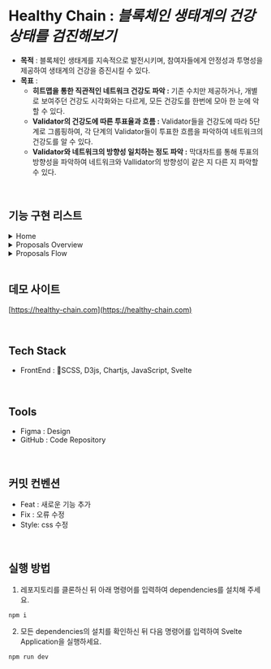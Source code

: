 # Healthy Chain : *블록체인 생태계의 건강 상태를 검진해보기*

- **목적** : 블록체인 생태계를 지속적으로 발전시키며, 참여자들에게 안정성과 투명성을 제공하여 생태계의 건강을 증진시킬 수 있다.
- **목표** :
  - **히트맵을 통한 직관적인 네트워크 건강도 파악 :**  기존 수치만 제공하거나, 개별로 보여주던 건강도 시각화와는 다르게, 모든 건강도를 한번에 모아 한 눈에 악할 수 있다.
  - **Validator의 건강도에 따른 투표율과 흐름 :** Validator들을 건강도에 따라 5단계로 그룹핑하여, 각 단계의 Validator들이 투표한 흐름을 파악하여 네트워크의 건강도를 알 수 있다.
  - **Validator와 네트워크의 방향성 일치하는 정도 파악 :** 막대차트를 통해 투표의 방향성을 파악하여 네트워크와 Vallidator의 방향성이 같은 지 다른 지 파악할 수 있다.

<br/>

## 기능 구현 리스트

<details><summary>Home</summary> 

  * 건강한 네트워크 순으로 정렬된 네트워크 선택 가능
  * 히트맵 V.P 기준 정렬, Healthy Level 기준 정렬 가능
  * 각 네트워크 별 레이더 차트 기능 구현
  * 테이블 메인뷰 - 각 라벨 클릭 시 정렬기준 변경 가능

</details>

<details><summary>Proposals Overview</summary>
  
  * 막대차트 - 해당 네트워크의 V.P, Node 기준
  * 파이차트 - 해당 네트워크의 Type 확인 가능. 마우스 오버 시 해당 타입의 투표율 확인 가능
  * 해당 네트워크의 Proposal 리스트

</details>

<details><summary>Proposals Flow</summary>
   
  * Sankey Diagram - 중간 패널 마우스 오버시 데이터의 흐름을 알 수 있음
  * 네트워크 선택 - Dropdown box를 통해 원하는 네트워크 선택 가능

</details>

</details>


<br />


## 데모 사이트

[https://healthy-chain.com](https://healthy-chain.com)
<div>


<br />

## Tech Stack

- FrontEnd : SCSS, D3js, Chartjs, JavaScript, Svelte

<br /> 


## Tools

- Figma : Design
- GitHub : Code Repository
<br />

## 커밋 컨벤션

- Feat : 새로운 기능 추가
- Fix : 오류 수정
- Style: css 수정

<br />


## 실행 방법
1. 레포지토리를 클론하신 뒤 아래 명령어를 입력하여 dependencies를 설치해 주세요.
```
npm i
```
2. 모든 dependencies의 설치를 확인하신 뒤 다음 명령어를 입력하여 Svelte Application을 실행하세요.

```
npm run dev
```
